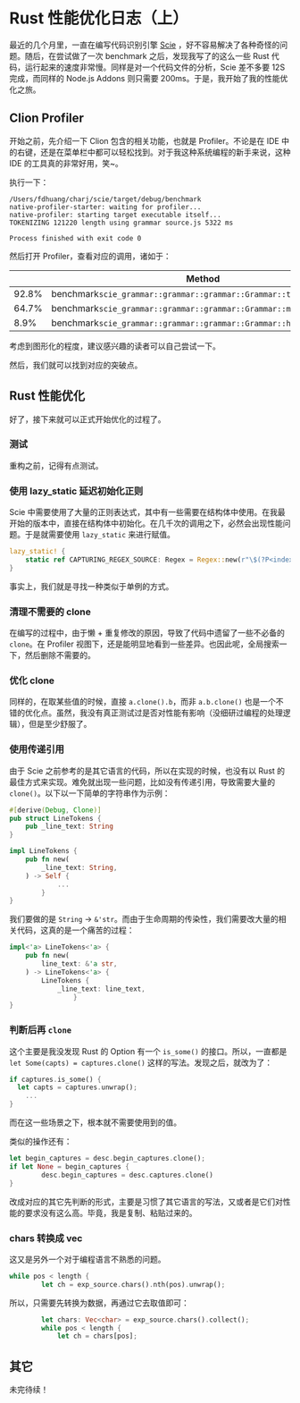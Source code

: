# Rust 性能优化日志（上）

最近的几个月里，一直在编写代码识别引擎 [Scie](https://github.com/phodal/scie/) ，好不容易解决了各种奇怪的问题。随后，在尝试做了一次 benchmark 之后，发现我写了的这么一些 Rust 代码，运行起来的速度非常慢。同样是对一个代码文件的分析，Scie 差不多要 12S 完成，而同样的 Node.js Addons 则只需要 200ms。于是，我开始了我的性能优化之旅。

## Clion Profiler

开始之前，先介绍一下 Clion 包含的相关功能，也就是 Profiler。不论是在 IDE 中的右键，还是在菜单栏中都可以轻松找到。对于我这种系统编程的新手来说，这种 IDE 的工具真的非常好用，笑~。

执行一下：

```
/Users/fdhuang/charj/scie/target/debug/benchmark
native-profiler-starter: waiting for profiler...
native-profiler: starting target executable itself...
TOKENIZING 121220 length using grammar source.js 5322 ms

Process finished with exit code 0
```

然后打开 Profiler，查看对应的调用，诸如于：

|     | Method | Samples |
|----|----------|---------------|
| 92.8% | benchmark`scie_grammar::grammar::grammar::Grammar::tokenize_string `| 4883 |
| 64.7% | benchmark`scie_grammar::grammar::grammar::Grammar::match_rule` |  3158 |
| 8.9%   | benchmark`scie_grammar::grammar::grammar::Grammar::handle_captures` | 434 |

考虑到图形化的程度，建议感兴趣的读者可以自己尝试一下。

然后，我们就可以找到对应的突破点。

## Rust 性能优化

好了，接下来就可以正式开始优化的过程了。

### 测试

重构之前，记得有点测试。

### 使用 lazy_static 延迟初始化正则

Scie 中需要使用了大量的正则表达式，其中有一些需要在结构体中使用。在我最开始的版本中，直接在结构体中初始化。在几千次的调用之下，必然会出现性能问题。于是就需要使用 `lazy_static` 来进行赋值。

```rust
lazy_static! {
    static ref CAPTURING_REGEX_SOURCE: Regex = Regex::new(r"\$(?P<index>\d+)|\$\{(?P<commandIndex>\d+):/(?P<command>downcase|upcase)\}").unwrap();
}
```

事实上，我们就是寻找一种类似于单例的方式。

### 清理不需要的 clone

在编写的过程中，由于懒 + 重复修改的原因，导致了代码中遗留了一些不必备的 `clone`。在 Profiler 视图下，还是能明显地看到一些差异。也因此呢，全局搜索一下，然后删除不需要的。

### 优化 clone 

同样的，在取某些值的时候，直接 `a.clone().b`，而非 `a.b.clone()` 也是一个不错的优化点。虽然，我没有真正测试过是否对性能有影响（没细研过编程的处理逻辑），但是至少舒服了。

### 使用传递引用

由于 Scie 之前参考的是其它语言的代码，所以在实现的时候，也没有以 Rust 的最佳方式来实现。难免就出现一些问题，比如没有传递引用，导致需要大量的 `clone()`。以下以一下简单的字符串作为示例：

```rust
#[derive(Debug, Clone)]
pub struct LineTokens {
    pub _line_text: String
}

impl LineTokens {
    pub fn new(
        _line_text: String,
    ) -> Self {
		    ... 
		}
}
```

我们要做的是 `String` -> `&'str`。而由于生命周期的传染性，我们需要改大量的相关代码，这真的是一个痛苦的过程：

```rust
impl<'a> LineTokens<'a> {
    pub fn new(
        line_text: &'a str,
    ) -> LineTokens<'a> {
        LineTokens {
            _line_text: line_text,
				}
}
```

### 判断后再 `clone`

这个主要是我没发现 Rust 的 Option 有一个 `is_some()` 的接口。所以，一直都是 `let Some(capts) = captures.clone()` 这样的写法。发现之后，就改为了：

```rust
if captures.is_some() {
  let capts = captures.unwrap();
	...
}
```

而在这一些场景之下，根本就不需要使用到的值。

类似的操作还有：

```rust
let begin_captures = desc.begin_captures.clone();
if let None = begin_captures {
		desc.begin_captures = desc.captures.clone()
}
```

改成对应的其它先判断的形式，主要是习惯了其它语言的写法，又或者是它们对性能的要求没有这么高。毕竟，我是复制、粘贴过来的。

### chars 转换成 vec

这又是另外一个对于编程语言不熟悉的问题。

```rust
while pos < length {
		let ch = exp_source.chars().nth(pos).unwrap();
```

所以，只需要先转换为数据，再通过它去取值即可：

```rust
        let chars: Vec<char> = exp_source.chars().collect();
        while pos < length {
            let ch = chars[pos];
```

## 其它 

未完待续！


